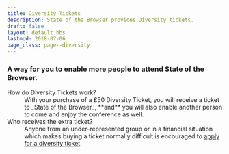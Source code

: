 ```yaml
---
title: Diversity Tickets
description: State of the Browser provides Diversity tickets.
draft: false
layout: default.hbs
lastmod: 2018-07-06
page_class: page--diversity
---
```


### A way for you to enable more people to attend State of the Browser.

<dl>
  <dt>How do Diversity Tickets work?</dt>
  <dd>With your purchase of a £50 Diversity Ticket, you will receive a ticket to _State of the Browser_, **and** you will also enable another person to come and enjoy the conference as well.</dd>
  <dt>Who receives the extra ticket?</dt>
  <dd>Anyone from an under-represented group or in a financial situation which makes buying a ticket normally difficult is encouraged to <a href="mailto:organisers@londonwebstandards.org" title="Apply for a Diversity Ticket">apply for a diversity ticket</a>.
</dl>
